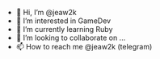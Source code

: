 - 👋 Hi, I’m @jeaw2k
- 👀 I’m interested in GameDev
- 🌱 I’m currently learning Ruby
- 💞️ I’m looking to collaborate on ...
- 📫 How to reach me @jeaw2k (telegram)

<!---
jeaw2k/jeaw2k is a ✨ special ✨ repository because its `README.md` (this file) appears on your GitHub profile.
You can click the Preview link to take a look at your changes.
--->
